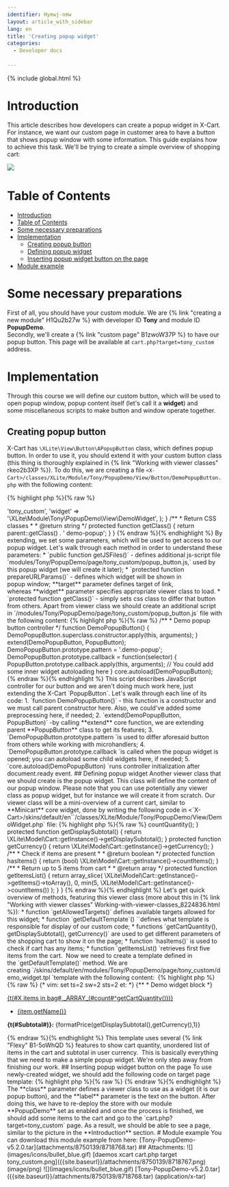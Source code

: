 ```yaml
---
identifier: Hymwj-nmw
layout: article_with_sidebar
lang: en
title: 'Creating popup widget'
categories:
  - Developer docs

---
```


{% include global.html %}

# Introduction

This article describes how developers can create a popup widget in X-Cart. For instance, we want our custom page in customer area to have a button that shows popup window with some information. This guide explains how to achieve this task. We'll be trying to create a simple overview of shopping cart:

![]({{site.baseurl}}/attachments/8750139/8718767.png)

# Table of Contents

*   [Introduction](#introduction)
*   [Table of Contents](#table-of-contents)
*   [Some necessary preparations](#some-necessary-preparations)
*   [Implementation](#implementation)
    *   [Creating popup button](#creating-popup-button)
    *   [Defining popup widget](#defining-popup-widget)
    *   [Inserting popup widget button on the page](#inserting-popup-widget-button-on-the-page)
*   [Module example](#module-example)

# Some necessary preparations

First of all, you should have your custom module. We are {% link "creating a new module" H1Qu2b27w %} with developer ID **Tony** and module ID **PopupDemo**.  
Secondly, we'll create a {% link "custom page" B1zwoW37P %} to have our popup button. This page will be available at `cart.php?target=tony_custom` address.

# Implementation

Through this course we will define our custom button, which will be used to open popup window, popup content itself (let's call it a **widget**) and some miscellaneous scripts to make button and window operate together.

## Creating popup button

X-Cart has `\XLite\View\Button\APopupButton` class, which defines popup button. In order to use it, you should extend it with your custom button class (this thing is thoroughly explained in {% link "Working with viewer classes" rkeo2b3XP %}). To do this, we are creating a file `<X-Cart>/classes/XLite/Module/Tony/PopupDemo/View/Button/DemoPopupButton.php` with the following content:

{% highlight php %}{% raw %}
<?php
namespace XLite\Module\Tony\PopupDemo\View\Button;
/**
 * Demo popup widget
 */
class DemoPopupButton extends \XLite\View\Button\APopupButton
{
    /**
     * getJSFiles
     *
     * @return array
     */
    public function getJSFiles()
    {
        $list = parent::getJSFiles();
        $list[] = 'modules/Tony/PopupDemo/page/tony_custom/popup_button.js';
        return $list;
    }
    /**
     * Return URL parameters to use in AJAX popup
     *
     * @return array
     */
    protected function prepareURLParams()
    {
        return array(
            'target'       => 'tony_custom',
            'widget'       => '\XLite\Module\Tony\PopupDemo\View\DemoWidget',
        );
    }
    /**
     * Return CSS classes
     *
     * @return string
     */
    protected function getClass()
    {
        return parent::getClass() . ' demo-popup';
    }
}
{% endraw %}{% endhighlight %}

By extending, we set some parameters, which will be used to get access to our popup widget. Let's walk through each method in order to understand these parameters:

*   `public function getJSFiles()` - defines additional js-script file `modules/Tony/PopupDemo/page/tony_custom/popup_button.js,` used by this popup widget (we will create it later);

*   `protected function prepareURLParams()` - defines which widget will be shown in popup window; **target** parameter defines target of link, whereas **widget** parameter specifies appropriate viewer class to load.

*   `protected function getClass()` - simply sets css class to differ that button from others.

Apart from viewer class we should create an additional script in `<X-Cart>/modules/Tony/PopupDemo/page/tony_custom/popup_button.js` file with the following content:

{% highlight php %}{% raw %}
/**
 * Demo popup button controller
 */
function DemoPopupButton()
{
  DemoPopupButton.superclass.constructor.apply(this, arguments);
}
extend(DemoPopupButton, PopupButton);
DemoPopupButton.prototype.pattern = '.demo-popup';
DemoPopupButton.prototype.callback = function(selector)
{
  PopupButton.prototype.callback.apply(this, arguments);
  // You could add some inner widget autoloading here
}
core.autoload(DemoPopupButton);
{% endraw %}{% endhighlight %}

This script describes JavaScript controller for our button and we aren't doing much work here, just extending the X-Cart `PopupButton`. Let's walk through each line of its code:

1.  `function DemoPopupButton()` - this function is a constructor and we must call parent constructor here. Also, we could've added some preprocessing here, if needed;

2.  `extend(DemoPopupButton, PopupButton)` -by calling **extend** core function, we are extending parent **PopupButton** class to get its features;

3.  `DemoPopupButton.prototype.pattern `is used to differ aforesaid button from others while working with microhandlers;

4.  `DemoPopupButton.prototype.callback `is called when the popup widget is opened; you can autoload some child widgets here, if needed;

5.  `core.autoload(DemoPopupButton) `runs controller initialization after document.ready event.

## Defining popup widget

Another viewer class that we should create is the popup widget. This class will define the content of our popup window. Please note that you can use potentially any viewer class as popup widget, but for instance we will create it from scratch. Our viewer class will be a mini-overview of a current cart, similar to **Minicart** core widget, done by writing the following code in <`X-Cart>/skins/default/en``/classes/XLite/Module/Tony/PopupDemo/View/DemoWidget.php` file:

{% highlight php %}{% raw %}
<?php
namespace XLite\Module\Tony\PopupDemo\View;
/**
 * Demo loadable widget
 */
class DemoWidget extends \XLite\View\AView
{
    public static function getAllowedTargets()
    {
        return array_merge(parent::getAllowedTargets(), array('tony_custom'));
    }

    protected function getDefaultTemplate()
    {
        return 'modules/Tony/PopupDemo/page/tony_custom/demo_widget.tpl';
    }

    protected function getCartQuantity() {
        return \XLite\Model\Cart::getInstance()->countQuantity();
    }
    protected function getDisplaySubtotal() {
        return \XLite\Model\Cart::getInstance()->getDisplaySubtotal();
    }
    protected function getCurrency() {
        return \XLite\Model\Cart::getInstance()->getCurrency();
    }

    /**
     * Check if items are present
     *
     * @return boolean
     */
    protected function hasItems()
    {
        return (bool) \XLite\Model\Cart::getInstance()->countItems();
    }

    /**
     * Return up to 5 items from cart
     *
     * @return array
     */
    protected function getItemsList()
    {
        return array_slice(
            \XLite\Model\Cart::getInstance()->getItems()->toArray(),
            0,
            min(5, \XLite\Model\Cart::getInstance()->countItems())
        );
    }
}
{% endraw %}{% endhighlight %}

Let's get quick overview of methods, featuring this viewer class (more about this in {% link "Working with viewer classes" Working-with-viewer-classes_8224836.html %}):

*   function `getAllowedTargets()` defines available targets allowed for this widget;

*   function `getDefaultTemplate`() ``defines what template is responsible for display of our custom code;

*   functions `getCartQuantity(), getDisplaySubtotal(), getCurrency()` are used to get different parameters of the shopping cart to show it on the page;
*   function `hasItems()` is used to check if cart has any items;
*   function `getItemsList() `retrieves first five items from the cart.

 Now we need to create a template defined in the `getDefaultTemplate()` method. We are creating `<X-Cart>/skins/default/en/modules/Tony/PopupDemo/page/tony_custom/demo_widget.tpl `template with the following content: 

{% highlight php %}{% raw %}
{* vim: set ts=2 sw=2 sts=2 et: *}
{**
 * Demo widget block
 *}
<div>
  <p class="title">
    <a href="{buildURL(#cart#)}">{t(#X items in bag#,_ARRAY_(#count#^getCartQuantity()))}</a>
  </p>
  <ul IF="hasItems()">
    <li FOREACH="getItemsList(),item">
      <span><a href="{item.getURL()}">{item.getName()}</a></span>
    </li>
  </ul>
  <p class="subtotal">
    <strong>{t(#Subtotal#)}:</strong>
    <span>{formatPrice(getDisplaySubtotal(),getCurrency(),1)}</span>
  </p>
</div>
{% endraw %}{% endhighlight %}

This template uses several {% link "Flexy" B1-5oWhQD %} features to show cart quantity, unordered list of items in the cart and subtotal in user currency. 

This is basically everything that we need to make a simple popup widget. We're only step away from finishing our work.

## Inserting popup widget button on the page

To use newly-created widget, we should add the following code on target page template:

{% highlight php %}{% raw %}
<widget class="\XLite\Module\Tony\PopupDemo\View\Button\DemoPopupButton" label="Demo popup!" />
{% endraw %}{% endhighlight %}

The **class** parameter defines a viewer class to use as a widget (it is our popup button), and the **label** parameter is the text on the button. After doing this, we have to re-deploy the store with our module **PopupDemo** set as enabled and once the process is finished, we should add some items to the cart and go to the `cart.php?target=tony_custom` page. As a result, we should be able to see a page, similar to the picture in the **Introduction** section.

# Module example

You can download this module example from here: [Tony-PopupDemo-v5.2.0.tar](attachments/8750139/8718768.tar)

## Attachments:

![](images/icons/bullet_blue.gif) [daemos xcart cart.php target tony_custom.png]({{site.baseurl}}/attachments/8750139/8718767.png) (image/png)  
![](images/icons/bullet_blue.gif) [Tony-PopupDemo-v5.2.0.tar]({{site.baseurl}}/attachments/8750139/8718768.tar) (application/x-tar)